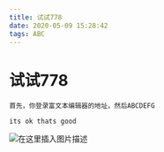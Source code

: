 ```yaml
---
title: 试试778
date: 2020-05-09 15:28:42
tags: ABC
---
```


# 试试778

	首先，你登录富文本编辑器的地址，然后ABCDEFG
```
its ok thats good 
```

![在这里插入图片描述](https://img-blog.csdnimg.cn/20200512172951406.png?x-oss-process=image/watermark,type_ZmFuZ3poZW5naGVpdGk,shadow_10,text_aHR0cHM6Ly9ibG9nLmNzZG4ubmV0L3FxXzM3MTIwNTYz,size_16,color_FFFFFF,t_70)

